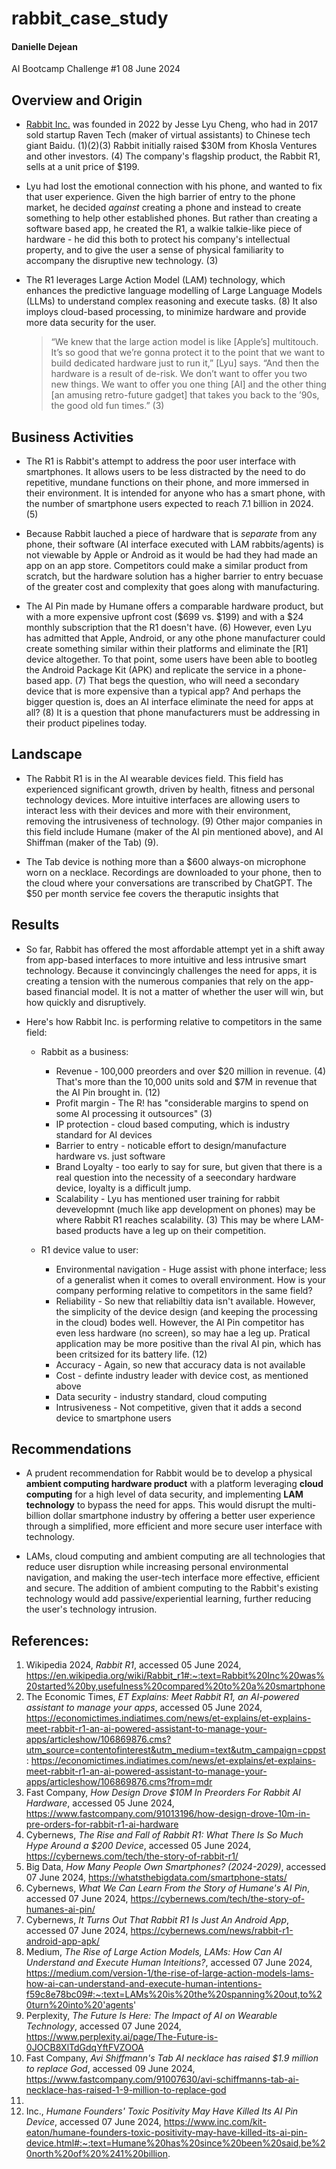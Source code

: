 # rabbit_case_study
#### Danielle Dejean 
AI Bootcamp Challenge #1
08 June 2024
## Overview and Origin
* [Rabbit Inc.](https://www.rabbit.tech/) was founded in 2022 by Jesse Lyu Cheng, who had in 2017 sold startup Raven Tech (maker of virtual assistants) to Chinese tech giant Baidu. (1)(2)(3) Rabbit initially raised $30M from Khosla Ventures and other investors. (4) The company's flagship product, the Rabbit R1,   sells at a unit price of $199.

* Lyu had lost the emotional connection with his phone, and wanted to fix that user experience. Given the high barrier of entry to the phone market, he decided *against* creating a phone and instead to create something to help other established phones. But rather than creating a software based app, he created the R1, a walkie talkie-like piece of hardware - he did this both to protect his company's intellectual property, and to give the user a sense of physical familiarity to accompany the disruptive new technology. (3)

* The R1 leverages Large Action Model (LAM) technology, which enhances the predictive language modelling of Large Language Models (LLMs) to understand complex reasoning and execute tasks. (8) It also imploys cloud-based processing, to minimize hardware and provide more data security for the user.

    >“We knew that the large action model is like [Apple’s] multitouch. It’s so good that we’re gonna protect it to the point that we want to build dedicated hardware just to run it,” [Lyu] says. “And then the hardware is a result of de-risk. We don’t want to offer you two new things. We want to offer you one thing [AI] and the other thing [an amusing retro-future gadget] that takes you back to the ’90s, the good old fun times.” (3)


## Business Activities

* The R1 is Rabbit's attempt to address the poor user interface with smartphones. It allows users to be less distracted by the need to do repetitive, mundane functions on their phone, and more immersed in their environment. It is intended for anyone who has a smart phone, with the number of smartphone users expected to reach 7.1 billion in 2024. (5)

* Because Rabbit lauched a piece of hardware that is *separate* from any phone, their software (AI interface executed with LAM rabbits/agents) is not viewable by Apple or Android as it would be had they had made an app on an app store. Competitors could make a similar product from scratch, but the hardware solution has a higher barrier to entry becuase of the greater cost and complexity that goes along with manufacturing. 

* The AI Pin made by Humane offers a comparable hardware product, but with a more expensive upfront cost ($699 vs. $199) and with a $24 monthly subscription that the R1 doesn't have. (6)  However, even Lyu has admitted that Apple, Android, or any othe phone manufacturer could create something similar within their platforms and eliminate the [R1] device altogether. To that point, some users have been able to bootleg the Android Package Kit (APK) and replicate the service in a phone-based app. (7) That begs the question, who will need a secondary device that is more expensive than a typical app? And perhaps the bigger question is, does an AI interface eliminate the need for apps at all? (8) It is a question that phone manufacturers must be addressing in their product pipelines today.

## Landscape

* The Rabbit R1 is in the AI wearable devices field. This field has experienced significant growth, driven by health, fitness and personal technology devices. More intuitive interfaces are allowing users to interact less with their devices and more with their environment, removing the intrusiveness of technology. (9) Other major companies in this field include Humane (maker of the AI pin mentioned above), and AI Shiffman (maker of the Tab) (9). 

* The Tab device is nothing more than a $600 always-on microphone worn on a necklace. Recordings are downloaded to your phone, then to the cloud where your conversations are transcribed by ChatGPT. The $50 per month service fee covers the theraputic insights that 

## Results

* So far, Rabbit has offered the most affordable attempt yet in a shift away from app-based interfaces to more intuitive and less intrusive smart technology. Because it convincingly challenges the need for apps, it is creating a tension with the numerous companies that rely on the app-based financial model. It is not a matter of whether the user will win, but how quickly and disruptively.  

* Here's how Rabbit Inc. is performing relative to competitors in the same field:
    - Rabbit as a business:
        - Revenue - 100,000 preorders and over $20 million in revenue. (4) That's more than the 10,000 units sold and $7M in revenue that the AI Pin brought in. (12)
        - Profit margin - The R! has "considerable margins to spend on some AI processing it outsources" (3)
        - IP protection - cloud based computing, which is industry standard for AI devices
        - Barrier to entry - noticable effort to design/manufacture hardware vs. just software
        - Brand Loyalty - too early to say for sure, but given that there is a real question into the necessity of a seecondary hardware device, loyalty is a difficult jump.
        - Scalability - Lyu has mentioned user training for rabbit devevelopmnt (much like app development on phones) may be where Rabbit R1 reaches scalability. (3) This may be where LAM-based products have a leg up on their competition.

    - R1 device value to user: 
        - Environmental navigation - Huge assist with phone interface; less of a generalist when it comes to overall environment. How is your company performing relative to competitors in the same field?
        - Reliability - So new that reliabiltiy data isn't available. However, the simplicity of the device design (and keeping the processing in the cloud) bodes well. However, the AI Pin competitor has even less hardware (no screen), so may hae a leg up. Pratical application may be more positive than the rival AI pin, which has been critsized for its battery life. (12)
        - Accuracy - Again, so new that accuracy data is not available
        - Cost - definte industry leader with device cost, as mentioned above
        - Data security - industry standard, cloud computing
        - Intrusiveness - Not competitive, given that it adds a second device to smartphone users

## Recommendations

* A prudent recommendation for Rabbit would be to develop a physical **ambient computing hardware product** with a platform leveraging **cloud computing** for a high level of data security, and implementing **LAM technology** to bypass the need for apps. This would disrupt the multi-billion dollar smartphone industry by offering a better user experience through a simplified, more efficient and more secure user interface with technology.

* LAMs, cloud computing and ambient computing are all technologies that reduce user disruption while increasing personal environmental navigation, and making the user-tech interface more effective, efficient and secure. The addition of ambient computing to the Rabbit's existing technology would add passive/experiential learning, further reducing the user's technology intrusion.


## References:

1.  Wikipedia 2024, *Rabbit R1*, accessed 05 June 2024, https://en.wikipedia.org/wiki/Rabbit_r1#:~:text=Rabbit%20Inc%20was%20started%20by,usefulness%20compared%20to%20a%20smartphone
2. The Economic Times, *ET Explains: Meet Rabbit R1, an AI-powered assistant to manage your apps*, accessed 05 June 2024, https://economictimes.indiatimes.com/news/et-explains/et-explains-meet-rabbit-r1-an-ai-powered-assistant-to-manage-your-apps/articleshow/106869876.cms?utm_source=contentofinterest&utm_medium=text&utm_campaign=cppst: https://economictimes.indiatimes.com/news/et-explains/et-explains-meet-rabbit-r1-an-ai-powered-assistant-to-manage-your-apps/articleshow/106869876.cms?from=mdr
3. Fast Company, *How Design Drove $10M In Preorders For Rabbit AI Hardware*, accessed 05 June 2024, https://www.fastcompany.com/91013196/how-design-drove-10m-in-pre-orders-for-rabbit-r1-ai-hardware
4. Cybernews, *The Rise and Fall of Rabbit R1: What There Is So Much Hype Around a $200 Device*, accessed 05 June 2024, https://cybernews.com/tech/the-story-of-rabbit-r1/
5. Big Data, *How Many People Own Smartphones? (2024-2029)*, accessed 07 June 2024, https://whatsthebigdata.com/smartphone-stats/
6. Cybernews, *What We Can Learn From the Story of Humane's AI Pin*, accessed 07 June 2024, https://cybernews.com/tech/the-story-of-humanes-ai-pin/
7. Cybernews, *It Turns Out That Rabbit R1 Is Just An Android App*, accessed 07 June 2024, https://cybernews.com/news/rabbit-r1-android-app-apk/
8. Medium, *The Rise of Large Action Models, LAMs: How Can AI Understand and Execute Human Inteitions?*, accessed 07 June 2024, https://medium.com/version-1/the-rise-of-large-action-models-lams-how-ai-can-understand-and-execute-human-intentions-f59c8e78bc09#:~:text=LAMs%20is%20the%20spanning%20out,to%20turn%20into%20'agents'
9. Perplexity, *The Future Is Here: The Impact of AI on Wearable Technology*, accessed 07 June 2024, https://www.perplexity.ai/page/The-Future-is-0JOCB8XlTdGdqYftFVZOOA
10. Fast Company, *Avi Shiffmann's Tab AI necklace has raised $1.9 million to replace God*, accessed 09 June 2024, https://www.fastcompany.com/91007630/avi-schiffmanns-tab-ai-necklace-has-raised-1-9-million-to-replace-god
11. 
12. Inc., *Humane Founders' Toxic Positivity May Have Killed Its AI Pin Device*, accessed 07 June 2024, https://www.inc.com/kit-eaton/humane-founders-toxic-positivity-may-have-killed-its-ai-pin-device.html#:~:text=Humane%20has%20since%20been%20said,be%20north%20of%20%241%20billion.